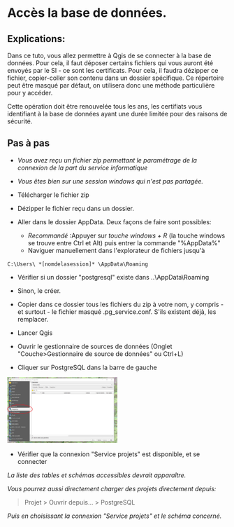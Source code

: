 # Accès la base de données.



## Explications:
Dans ce tuto, vous allez permettre à Qgis de se connecter à la base de données. Pour cela, il faut déposer certains fichiers
qui vous auront été envoyés par le SI  - ce sont les certificats.
Pour cela, il faudra dézipper ce fichier, copier-coller son contenu dans un dossier spécifique. 
Ce répertoire peut être masqué par défaut, on utilisera donc une méthode particulière pour y accéder. 

Cette opération doit être renouvelée tous les ans, les certifiats vous identifiant à la base de données ayant une durée
limitée pour des raisons de sécurité. 


## Pas à pas

 - _Vous avez reçu un fichier zip permettant le paramétrage de la connexion de la part du service informatique_
 - _Vous êtes bien sur une session windows qui n'est pas partagée._



- Télécharger le fichier zip 
- Dézipper le fichier reçu dans un dossier. 
- Aller dans le dossier AppData. Deux façons de faire sont possibles:
	- _Recommandé_ :Appuyer sur  _touche windows + R_ (la touche windows se trouve entre Ctrl et Alt) puis entrer la commande "%AppData%"
	- Naviguer manuellement dans l'explorateur de fichiers jusqu'à
```
C:\Users\ *[nomdelasession]* \AppData\Roaming
```

- Vérifier si un dossier "postgresql" existe dans ..\AppData\Roaming  
- Sinon, le créer.

- Copier dans ce dossier tous les fichiers du zip à votre nom, y compris - et surtout - le fichier masqué .pg_service.conf. S'ils existent déjà, les remplacer.


- Lancer Qgis

- Ouvrir le gestionnaire de sources de données (Onglet "Couche>Gestionnaire de source de données" ou Ctrl+L) 

- Cliquer sur PostgreSQL dans la barre de gauche
<img src="./img/gestionnaire_sources_pg.png" alt= “” width="50%" height="50%"> 

- Vérifier que la connexion "Service projets" est disponible, et se connecter

_La liste des tables et schémas accessibles devrait apparaître._

_Vous pourrez aussi directement charger des projets directement depuis:_
> Projet > Ouvrir depuis... > PostgreSQL

_Puis en choisissant la connexion "Service projets" et le schéma concerné._




